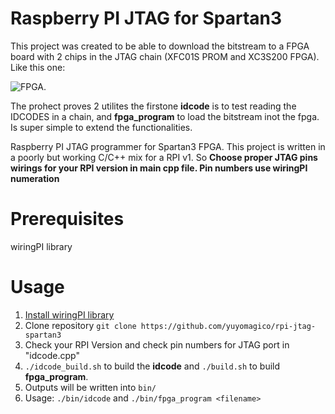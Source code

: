 # Raspberry PI JTAG for Spartan3
This project was created to be able to download the bitstream to a FPGA board with 2 chips in the JTAG chain (XFC01S PROM and XC3S200 FPGA). Like this one:  

![FPGA](https://www.picclickimg.com/d/l400/pict/202418248319_/XILINX-SPARTAN-3-XC3S200-FPGA-module-FPGA-kit-Development.jpg).

<YOUTUBE LINK>

The prohect proves 2 utilites the firstone **idcode** is to test reading the IDCODES in a chain, and **fpga_program** to load the bitstream inot the fpga. Is super simple to extend the functionalities.

Raspberry PI JTAG programmer for Spartan3 FPGA. This project is written in a poorly but working C/C++ mix for a RPI v1. So **Choose proper JTAG pins wirings for your RPI version in main cpp file. Pin numbers use wiringPI numeration** 

# Prerequisites
wiringPI library

# Usage
1. [Install wiringPI library](http://wiringpi.com/download-and-install/)
2. Clone repository `git clone https://github.com/yuyomagico/rpi-jtag-spartan3`
3. Check your RPI Version and check pin numbers for JTAG port in "idcode.cpp"
4. `./idcode_build.sh` to build the **idcode** and `./build.sh` to build **fpga_program**.
5. Outputs will be written into `bin/`
6. Usage: `./bin/idcode` and `./bin/fpga_program <filename>`
